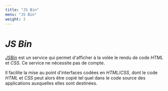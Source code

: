 ```yaml
---
title: "JS Bin"
menu: "JS Bin"
weight: 3
---
```


# *JS Bin*

[*JSBin*](https://jsbin.com) est un service qui permet d'afficher à la volée le rendu de code *HTML* et *CSS*. Ce service ne nécessite pas de compte.

Il facilite la mise au point d'interfaces codées en *HTML*/*CSS*, dont le code *HTML* et *CSS* peut alors être copié tel quel dans le code source des applications auxquelles elles sont destinées.
